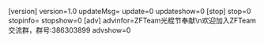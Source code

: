 [version]
version=1.0
updateMsg=
update=0
updateshow=0
[stop]
stop=0
stopinfo=
stopshow=0
[adv]
advinfor=ZFTeam光棍节奉献\n欢迎加入ZFTeam交流群，群号:386303899
advshow=0

